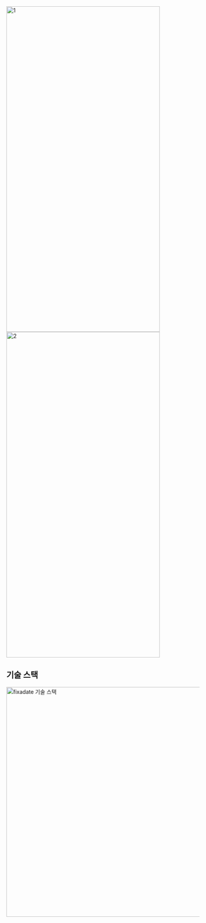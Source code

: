 <img alt="1" height="850" src="https://github.com/user-attachments/assets/4763c1e6-6f64-4363-b73c-90798e04792d" width="400"/>

<img alt="2" height="850" src="https://github.com/user-attachments/assets/3cb333da-5325-42f2-9f6a-756d161abf14" width="400"/>

## 기술 스택

<img width="600" alt="fixadate 기술 스택" src="https://github.com/user-attachments/assets/096f4343-3182-4bd8-86cf-2da2307d0792" height="600">

